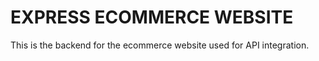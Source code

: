 # EXPRESS ECOMMERCE WEBSITE  
This is the backend for the ecommerce website used for API integration.
